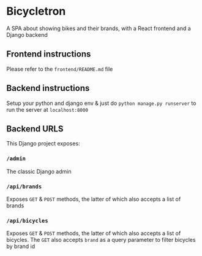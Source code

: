 # Bicycletron

A SPA about showing bikes and their brands, with a React frontend and a Django backend

## Frontend instructions

Please refer to the `frontend/README.md` file

## Backend instructions

Setup your python and django env & just do `python manage.py runserver` to run the server at `localhost:8000`

## Backend URLS

This Django project exposes:

### `/admin`

The classic Django admin

### `/api/brands`

Exposes `GET` & `POST` methods, the latter of which also accepts a list of brands

### `/api/bicycles`

Exposes `GET` & `POST` methods, the latter of which also accepts a list of bicycles. The `GET` also accepts `brand` as a query parameter to filter bicycles by brand id
